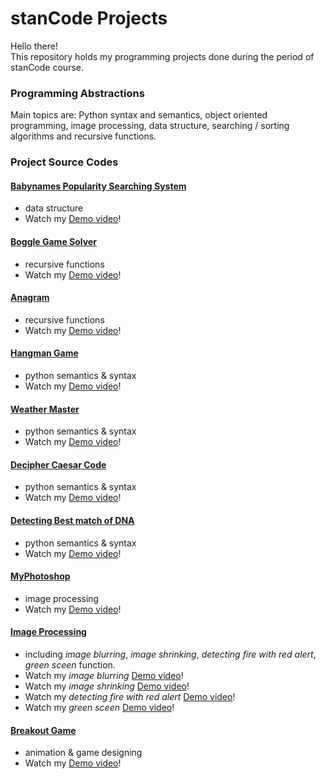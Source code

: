 # stanCode Projects
Hello there!\
This repository holds my programming projects done during the period of stanCode course.

### Programming Abstractions
Main topics are: Python syntax and semantics, object oriented programming, image processing, data structure, searching / sorting algorithms and recursive functions.

### Project Source Codes
####  [Babynames Popularity Searching System](https://github.com/egsui/stanCode_Projects/tree/main/Projects/Babynames)
  * data structure
  * Watch my [Demo video](https://drive.google.com/file/d/1jY7HarTQxshsXqVBNHga6OOvy3iArGRg/view?usp=sharing)!
####  [Boggle Game Solver](https://github.com/egsui/stanCode_Projects/tree/main/Projects/Boggle)
  * recursive functions
  * Watch my [Demo video](https://drive.google.com/file/d/1WUHPWDhwyBnLEakhCFJYXVuz5grVBKOQ/view?usp=sharing)!
####  [Anagram](https://github.com/egsui/stanCode_Projects/tree/main/Projects/Anagram)
  * recursive functions
  * Watch my [Demo video](https://drive.google.com/file/d/1kdUyvW1LurLolfpRZcq-j42aSgj2Jnlm/view?usp=sharing)!
####  [Hangman Game](https://github.com/egsui/stanCode_Projects/tree/main/Projects/Hangman)
  * python semantics & syntax
  * Watch my [Demo video](https://drive.google.com/file/d/11jJYvEl-4OV94k6KDZq5E7MggioZ4Lz4/view?usp=sharing)!
####  [Weather Master](https://github.com/egsui/stanCode_Projects/tree/main/Projects/WeatherMaster)
  * python semantics & syntax
  * Watch my [Demo video](https://drive.google.com/file/d/1sZ_v-JBSiN3t1622DijYZ8k0gFsv-rza/view?usp=sharing)!
####  [Decipher Caesar Code](https://github.com/egsui/stanCode_Projects/tree/main/Projects/Caesar)
  * python semantics & syntax
  * Watch my [Demo video](https://drive.google.com/file/d/15fFgjalMraFC59DmW6R_qD4Ssj0xhy2f/view?usp=sharing)!
####  [Detecting Best match of DNA](https://github.com/egsui/stanCode_Projects/tree/main/Projects/DNA_Similarity)
  * python semantics & syntax
  * Watch my [Demo video](https://drive.google.com/file/d/1TujhA8SxmEETOtUtYh0cqAnOH29Ls286/view?usp=sharing)!
####  [MyPhotoshop](https://github.com/egsui/stanCode_Projects/tree/main/Projects/MyPhotoshop)
  * image processing
  * Watch my [Demo video](https://drive.google.com/file/d/1KM691Wr_1sXvTll1AkrgBhfy4pwyXfL-/view?usp=sharing)!
####  [Image Processing](https://github.com/egsui/stanCode_Projects/tree/main/Projects/ImageProcessing)
  * including *image blurring*, *image shrinking*, *detecting fire with red alert*, *green sceen* function.
  * Watch my *image blurring* [Demo video](https://drive.google.com/file/d/1KOSRy6bZqlVFWIBg-qF3i3uBD9HsD0c8/view?usp=sharing)!
  * Watch my *image shrinking* [Demo video](https://drive.google.com/file/d/1rfyHvlXtmzfNZ8sDhCnHH1TkGtw8ci7K/view?usp=sharing)!
  * Watch my *detecting fire with red alert* [Demo video](https://drive.google.com/file/d/1YlgM6p-GevQPp5apvO14qfb1ohQWpCQS/view?usp=sharing)!
  * Watch my *green sceen* [Demo video](https://drive.google.com/file/d/1cFKdw9fcMw9wud0lIMgP91xZBtT8KVkd/view?usp=sharing)!
####  [Breakout Game](https://github.com/egsui/stanCode_Projects/tree/main/Projects/Breakout)
  * animation & game designing
  * Watch my [Demo video](https://drive.google.com/file/d/1x3kQAClj-EWfO4OlIuunvYFgQV9p8A6l/view?usp=sharing)!

